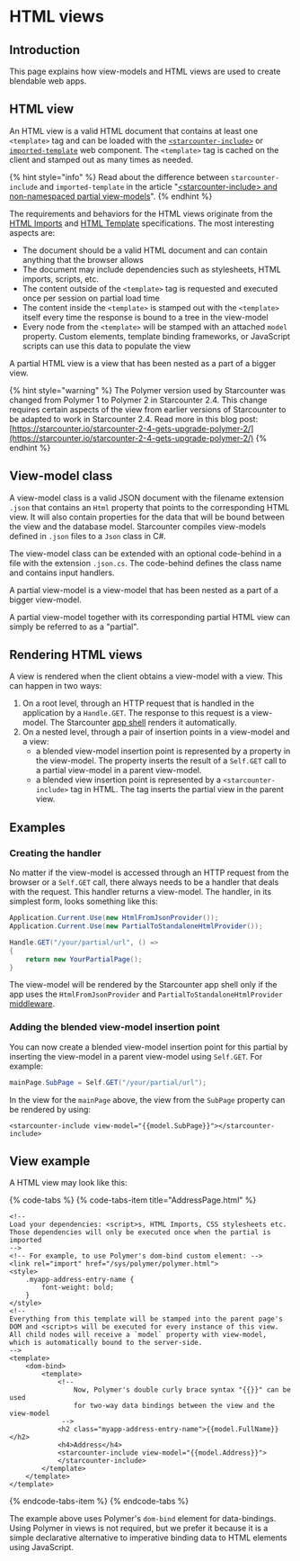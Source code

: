 # HTML views

## Introduction

This page explains how view-models and HTML views are used to create blendable web apps.

## HTML view 

An HTML view is a valid HTML document that contains at least one `<template>` tag and can be loaded with the [`<starcounter-include>`](https://github.com/Starcounter/starcounter-include) or [`imported-template`](https://github.com/Juicy/imported-template) web component. The `<template>` tag is cached on the client and stamped out as many times as needed.

{% hint style="info" %}
Read about the difference between `starcounter-include` and `imported-template` in the article "[&lt;starcounter-include&gt; and non-namespaced partial view-models](https://starcounter.io/starcounter-include-non-namespaced-partial-view-models/)".
{% endhint %}

The requirements and behaviors for the HTML views originate from the [HTML Imports](http://www.w3.org/TR/html-imports/) and [HTML Template](http://www.w3.org/TR/html-templates/) specifications. The most interesting aspects are:

* The document should be a valid HTML document and can contain anything that the browser allows
* The document may include dependencies such as stylesheets, HTML imports, scripts, etc.
* The content outside of the `<template>` tag is requested and executed once per session on partial load time
* The content inside the `<template>` is stamped out with the `<template>` itself every time the response is bound to a tree in the view-model
* Every node from the `<template>` will be stamped with an attached `model` property. Custom elements, template binding frameworks, or JavaScript scripts can use this data to populate the view

A partial HTML view is a view that has been nested as a part of a bigger view.

{% hint style="warning" %}
The Polymer version used by Starcounter was changed from Polymer 1 to Polymer 2 in Starcounter 2.4. This change requires certain aspects of the view from earlier versions of Starcounter to be adapted to work in Starcounter 2.4. Read more in this blog post: [https://starcounter.io/starcounter-2-4-gets-upgrade-polymer-2/](https://starcounter.io/starcounter-2-4-gets-upgrade-polymer-2/)
{% endhint %}

## View-model class

A view-model class is a valid JSON document with the filename extension `.json` that contains an `Html` property that points to the corresponding HTML view. It will also contain properties for the data that will be bound between the view and the database model. Starcounter compiles view-models defined in `.json` files to a `Json` class in C#.

The view-model class can be extended with an optional code-behind in a file with the extension `.json.cs`. The code-behind defines the class name and contains input handlers.

A partial view-model is a view-model that has been nested as a part of a bigger view-model.

A partial view-model together with its corresponding partial HTML view can simply be referred to as a "partial".

## Rendering HTML views

A view is rendered when the client obtains a view-model with a view. This can happen in two ways:

1. On a root level, through an HTTP request that is handled in the application by a `Handle.GET`. The response to this request is a view-model. The Starcounter [app shell](app-shell.md) renders it automatically. 
2. On a nested level, through a pair of insertion points in a view-model and a view:
   - a blended view-model insertion point is represented by a property in the view-model. The property inserts the result of a `Self.GET` call to a partial view-model in a parent view-model.
   - a blended view insertion point is represented by a `<starcounter-include>` tag in HTML. The tag inserts the partial view in the parent view.

## Examples

### Creating the handler

No matter if the view-model is accessed through an HTTP request from the browser or a `Self.GET` call, there always needs to be a handler that deals with the request. This handler returns a view-model. The handler, in its simplest form, looks something like this:

```csharp
Application.Current.Use(new HtmlFromJsonProvider());
Application.Current.Use(new PartialToStandaloneHtmlProvider());

Handle.GET("/your/partial/url", () => 
{
    return new YourPartialPage();
}
```

The view-model will be rendered by the Starcounter app shell only if the app uses the `HtmlFromJsonProvider` and `PartialToStandaloneHtmlProvider` [middleware](../network/middleware.md).

### Adding the blended view-model insertion point

You can now create a blended view-model insertion point for this partial by inserting the view-model in a parent view-model using `Self.GET`. For example:

```csharp
mainPage.SubPage = Self.GET("/your/partial/url");
```

In the view for the `mainPage` above, the view from the `SubPage` property can be rendered by using:

```markup
<starcounter-include view-model="{{model.SubPage}}"></starcounter-include>
```

## View example

A HTML view may look like this:

{% code-tabs %}
{% code-tabs-item title="AddressPage.html" %}
```markup
<!--
Load your dependencies: <script>s, HTML Imports, CSS stylesheets etc.
Those dependencies will only be executed once when the partial is imported
-->
<!-- For example, to use Polymer's dom-bind custom element: -->
<link rel="import" href="/sys/polymer/polymer.html">
<style>
    .myapp-address-entry-name {
        font-weight: bold;
    }
</style>
<!--
Everything from this template will be stamped into the parent page's DOM and <script>s will be executed for every instance of this view.
All child nodes will receive a `model` property with view-model,
which is automatically bound to the server-side.
-->
<template>
    <dom-bind>
        <template>
            <!--
                Now, Polymer's double curly brace syntax "{{}}" can be used 
                for two-way data bindings between the view and the view-model
             -->
            <h2 class="myapp-address-entry-name">{{model.FullName}}</h2>
            <h4>Address</h4>
            <starcounter-include view-model="{{model.Address}}">
            </starcounter-include>
        </template>
    </template>
</template>
```
{% endcode-tabs-item %}
{% endcode-tabs %}

The example above uses Polymer's `dom-bind` element for data-bindings. Using Polymer in views is not required, but we prefer it because it is a simple declarative alternative to imperative binding data to HTML elements using JavaScript.

